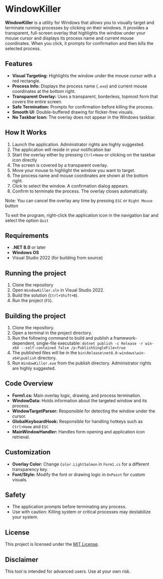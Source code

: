 # WindowKiller

**WindowKiller** is a utility for Windows that allows you to visually target and terminate running processes by clicking on their windows. It provides a transparent, full-screen overlay that highlights the window under your mouse cursor and displays its process name and current mouse coordinates. When you click, it prompts for confirmation and then kills the selected process.

## Features

- **Visual Targeting:** Highlights the window under the mouse cursor with a red rectangle.
- **Process Info:** Displays the process name (`.exe`) and current mouse coordinates at the bottom right.
- **Transparent Overlay:** Uses a transparent, borderless, topmost form that covers the entire screen.
- **Safe Termination:** Prompts for confirmation before killing the process.
- **Smooth UI:** Double-buffered drawing for flicker-free visuals.
- **No Taskbar Icon:** The overlay does not appear in the Windows taskbar.

## How It Works

1. Launch the application. Administrator rights are highly suggested.
2. The application will reside in your notification bar
3. Start the overlay either by pressing `Ctrl+Home` or clicking on the taskbar icon directly
4. The screen is covered by a transparent overlay.
5. Move your mouse to highlight the window you want to target.
6. The process name and mouse coordinates are shown at the bottom right.
7. Click to select the window. A confirmation dialog appears.
8. Confirm to terminate the process. The overlay closes automatically.

Note: You can cancel the overlay any time by pressing `ESC` or `Right Mouse` button

To exit the program, right-click the application icon in the navigation bar and select the option `Quit`

## Requirements

- **.NET 8.0** or later
- **Windows OS**
- Visual Studio 2022 (for building from source)

## Running the project
1. Clone the repository
2. Open `WindowKiller.sln` in Visual Studio 2022.
3. Build the solution (`Ctrl+Shift+B`).
4. Run the project (`F5`).

## Building the project

1. Clone the repository.
2. Open a terminal in the project directory.
3. Run the following command to build and publish a framework-dependent, single-file executable:
`dotnet publish -c Release -r win-x64 --self-contained false /p:PublishSingleFile=true`
4. The published files will be in the `bin\Release\net8.0-windows\win-x64\publish` directory.
5. Run `WindowKiller.exe` from the publish directory. Administrator rights are highly suggested.

## Code Overview

- **Form1.cs:** Main overlay logic, drawing, and process termination.
- **WindowData:** Holds information about the targeted window and its process.
- **WindowTargetParser:** Responsible for detecting the window under the cursor.
- **GlobalKeyboardHook:** Responsible for handling hotkeys such as `Ctrl+Home` and `ESC`
- **MainWindowHandler:** Handles form opening and application icon retrieval.

## Customization

- **Overlay Color:** Change `Color.LightSalmon` in `Form1.cs` for a different transparency key.
- **Font/Style:** Modify the font or drawing logic in `OnPaint` for custom visuals.

## Safety

- The application prompts before terminating any process.
- Use with caution: Killing system or critical processes may destabilize your system.

## License

This project is licensed under the [MIT License](LICENSE.txt).

## Disclaimer

This tool is intended for advanced users. Use at your own risk.